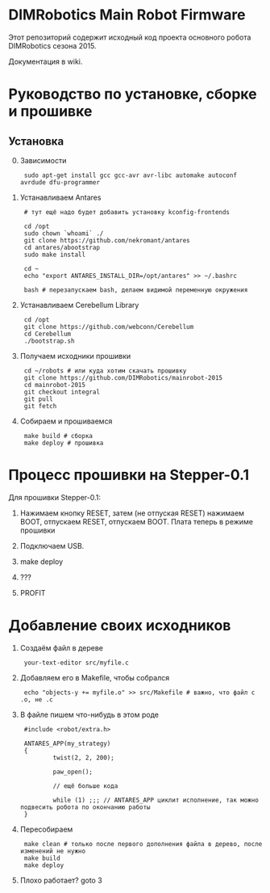 DIMRobotics Main Robot Firmware
============================

Этот репозиторий содержит исходный код проекта основного робота DIMRobotics сезона 2015.

Документация в wiki.

Руководство по установке, сборке и прошивке
===========================================

Установка
---------

0. Зависимости

        sudo apt-get install gcc gcc-avr avr-libc automake autoconf avrdude dfu-programmer

1. Устанавливаем Antares
        
        # тут ещё надо будет добавить установку kconfig-frontends

        cd /opt
        sudo chown `whoami` ./
        git clone https://github.com/nekromant/antares
        cd antares/abootstrap
        sudo make install

        cd ~
        echo "export ANTARES_INSTALL_DIR=/opt/antares" >> ~/.bashrc

        bash # перезапускаем bash, делаем видимой переменную окружения

2. Устанавливаем Cerebellum Library
        
        cd /opt
        git clone https://github.com/webconn/Cerebellum
        cd Cerebellum
        ./bootstrap.sh

3. Получаем исходники прошивки
        
        cd ~/robots # или куда хотим скачать прошивку
        git clone https://github.com/DIMRobotics/mainrobot-2015
        cd mainrobot-2015
        git checkout integral
        git pull
        git fetch

4. Собираем и прошиваемся

        make build # сборка
        make deploy # прошивка

Процесс прошивки на Stepper-0.1
===============================

Для прошивки Stepper-0.1:

1. Нажимаем кнопку RESET, затем (не отпуская RESET) нажимаем BOOT, отпускаем RESET, отпускаем BOOT.
   Плата теперь в режиме прошивки

2. Подключаем USB.

3. make deploy

4. ???

5. PROFIT

Добавление своих исходников
===========================

1. Создаём файл в дереве
        
        your-text-editor src/myfile.c

2. Добавляем его в Makefile, чтобы собрался

        echo "objects-y += myfile.o" >> src/Makefile # важно, что файл с .o, не .с

3. В файле пишем что-нибудь в этом роде

        #include <robot/extra.h>

        ANTARES_APP(my_strategy)
        {
                twist(2, 2, 200);

                paw_open();

                // ещё больше кода

                while (1) ;;; // ANTARES_APP циклит исполнение, так можно подвесить робота по окончанию работы
        }

4. Пересобираем
        
        make clean # только после первого дополнения файла в дерево, после изменений не нужно
        make build
        make deploy

5. Плохо работает? goto 3
